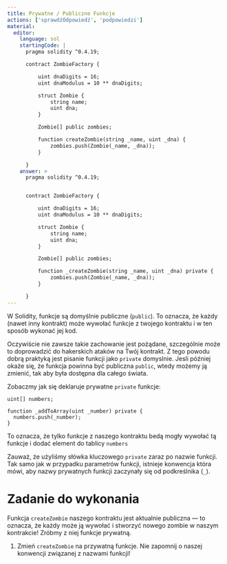 ```yaml
---
title: Prywatne / Publiczne Funkcje
actions: ['sprawdźOdpowiedź', 'podpowiedzi']
material:
  editor:
    language: sol
    startingCode: |
      pragma solidity ^0.4.19;

      contract ZombieFactory {

          uint dnaDigits = 16;
          uint dnaModulus = 10 ** dnaDigits;

          struct Zombie {
              string name;
              uint dna;
          }

          Zombie[] public zombies;

          function createZombie(string _name, uint _dna) {
              zombies.push(Zombie(_name, _dna));
          }

      }
    answer: >
      pragma solidity ^0.4.19;


      contract ZombieFactory {

          uint dnaDigits = 16;
          uint dnaModulus = 10 ** dnaDigits;

          struct Zombie {
              string name;
              uint dna;
          }

          Zombie[] public zombies;

          function _createZombie(string _name, uint _dna) private {
              zombies.push(Zombie(_name, _dna));
          }

      }
---
```


W Solidity, funkcje są domyślnie publiczne (`public`). To oznacza, że każdy (nawet inny kontrakt) może wywołać funkcje z twojego kontraktu i  w ten sposób wykonać jej kod.

Oczywiście nie zawsze takie zachowanie jest pożądane, szczególnie może to doprowadzić do hakerskich ataków na Twój kontrakt. Z tego powodu dobrą praktyką jest pisanie funkcji jako `private` domyslnie. Jesli później okaże się, że funkcja powinna być publiczna `public`, wtedy możemy ją zmienić, tak aby była dostępna dla całego świata.

Zobaczmy jak się deklaruje prywatne `private` funkcje:

```
uint[] numbers;

function _addToArray(uint _number) private {
  numbers.push(_number);
}
```

To oznacza, że tylko funkcje z naszego kontraktu bedą mogły wywołać tą funkcje i dodać element do tablicy `numbers`

Zauważ, że użyliśmy słówka kluczowego `private` zaraz po nazwie funkcji. Tak samo jak w przypadku parametrów funkcji, istnieje konwencja która mówi, aby nazwy prywatnych funkcji zaczynały się od podkreślnika (`_`).

# Zadanie do wykonania

Funkcja `createZombie` naszego kontraktu jest aktualnie publiczna — to oznacza, że każdy może ją wywołać i stworzyć nowego zombie w naszym kontrakcie! Zróbmy z niej funkcje prywatną.

1. Zmień `createZombie` na przywatną funkcje. Nie zapomnij o naszej konwencji związanej z nazwami funkcji!
